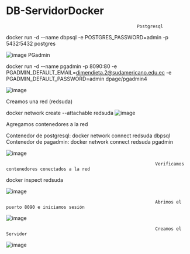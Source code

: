 # DB-ServidorDocker


                                                      Postgresql

docker run -d --name dbpsql -e POSTGRES_PASSWORD=admin -p 5432:5432 postgres


![image](https://user-images.githubusercontent.com/91167870/200968606-0dff043d-a8f2-40b0-9198-c0b86722323b.png)
                                                       PGadmin

docker run -d --name pgadmin -p 8090:80 -e PGADMIN_DEFAULT_EMAIL=dimendieta.2@sudamericano.edu.ec -e PGADMIN_DEFAULT_PASSWORD=admin dpage/pgadmin4



![image](https://user-images.githubusercontent.com/91167870/200968462-30b74128-a43a-4e03-921b-ebcf13d1fb52.png)


Creamos una red (redsuda)

docker network create --attachable redsuda
![image](https://user-images.githubusercontent.com/91167870/200968818-ceb3b74d-f624-407f-8e53-0e13b4fba8fb.png)




Agregamos contenedores a la red

Contenedor de postgresql: docker network connect redsuda dbpsql
Contenedor de pagadmin: docker network connect redsuda pgadmin

![image](https://user-images.githubusercontent.com/91167870/200969012-b7110893-a769-4f79-935b-fb842d26bc7c.png)

                                                             Verificamos contenedores conectados a la red

docker inspect redsuda

![image](https://user-images.githubusercontent.com/91167870/200969163-65aa0687-f2e4-4207-9615-424b395dddd7.png)

                                                             Abrimos el puerto 8090 e iniciamos sesión 
                                                             
![image](https://user-images.githubusercontent.com/91167870/200969303-bee7a27e-10c7-46c6-8b8d-a1d0d6ec6854.png)

                                                             Creamos el Servidor
![image](https://user-images.githubusercontent.com/91167870/202759130-d82038b0-e299-441a-90ab-993787528cf8.png)


